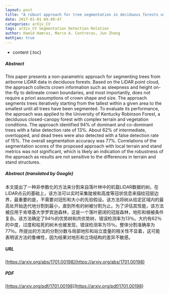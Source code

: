 ```yaml
---
layout: post
title: "A robust approach for tree segmentation in deciduous forests using small-footprint airborne LiDAR data"
date: 2017-01-01 04:49:47
categories: arXiv_CV
tags: arXiv_CV Segmentation Detection Relation
author: Hamid Hamraz, Marco A. Contreras, Jun Zhang
mathjax: true
---
```


* content
{:toc}

##### Abstract
This paper presents a non-parametric approach for segmenting trees from airborne LiDAR data in deciduous forests. Based on the LiDAR point cloud, the approach collects crown information such as steepness and height on-the-fly to delineate crown boundaries, and most importantly, does not require a priori assumptions of crown shape and size. The approach segments trees iteratively starting from the tallest within a given area to the smallest until all trees have been segmented. To evaluate its performance, the approach was applied to the University of Kentucky Robinson Forest, a deciduous closed-canopy forest with complex terrain and vegetation conditions. The approach identified 94% of dominant and co-dominant trees with a false detection rate of 13%. About 62% of intermediate, overtopped, and dead trees were also detected with a false detection rate of 15%. The overall segmentation accuracy was 77%. Correlations of the segmentation scores of the proposed approach with local terrain and stand metrics was not significant, which is likely an indication of the robustness of the approach as results are not sensitive to the differences in terrain and stand structures.

##### Abstract (translated by Google)
本文提出了一种非参数化的方法来分割来自落叶林中的机载LiDAR数据的树。在LiDAR点云的基础上，该方法可以实时采集陡坡和高度等冠状信息来描绘冠层边界，最重要的是，不需要对冠形和大小的先验假设。该方法将树从给定区域内的最高处开始迭代地分割到最小，直到所有的树被分割为止。为了评估其性能，该方法被应用于肯塔基大学罗宾逊森林，这是一个落叶密闭的冠层森林，地形和植被条件复杂。该方法确定了94％的优势树和共优势树，错误检测率为13％。大约有62％的中度，过度和枯死的树木也被发现，错误检测率为15％。整体分割准确率为77％。所提出的方法的分割分数与局部地形和站立度量的相关性不显着，这可能表明该方法的鲁棒性，因为结果对地形和立场结构的差异不敏感。

##### URL
[https://arxiv.org/abs/1701.00198](https://arxiv.org/abs/1701.00198)

##### PDF
[https://arxiv.org/pdf/1701.00198](https://arxiv.org/pdf/1701.00198)

